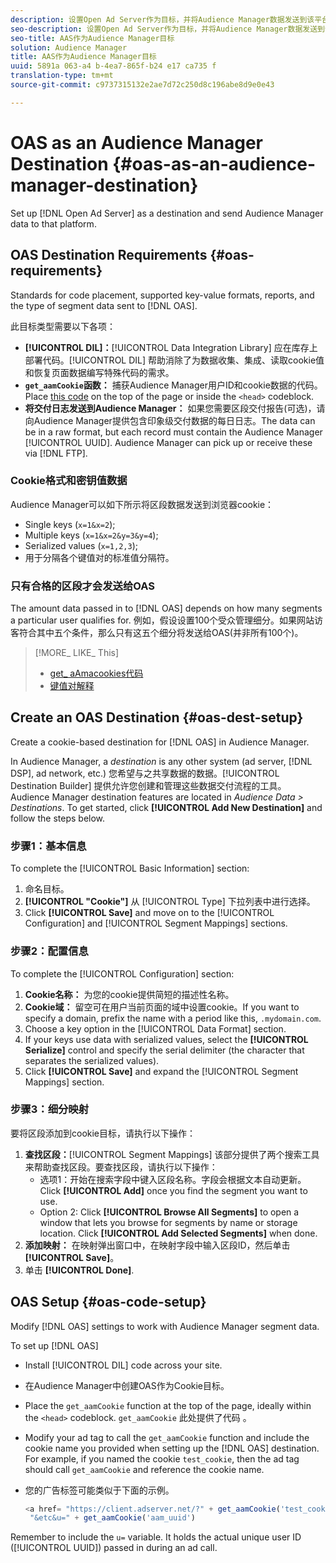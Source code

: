 ```yaml
---
description: 设置Open Ad Server作为目标，并将Audience Manager数据发送到该平台。
seo-description: 设置Open Ad Server作为目标，并将Audience Manager数据发送到该平台。
seo-title: AAS作为Audience Manager目标
solution: Audience Manager
title: AAS作为Audience Manager目标
uuid: 5891a 063-a4 b-4ea7-865f-b24 e17 ca735 f
translation-type: tm+mt
source-git-commit: c9737315132e2ae7d72c250d8c196abe8d9e0e43

---
```



# OAS as an Audience Manager Destination {#oas-as-an-audience-manager-destination}

Set up [!DNL Open Ad Server] as a destination and send Audience Manager data to that platform.

## OAS Destination Requirements {#oas-requirements}

Standards for code placement, supported key-value formats, reports, and the type of segment data sent to [!DNL OAS].

<!-- aam-oas-requirements.xml -->

此目标类型需要以下各项：

* **[!UICONTROL DIL]：**[!UICONTROL Data Integration Library] 应在库存上部署代码。[!UICONTROL DIL] 帮助消除了为数据收集、集成、读取cookie值和恢复页面数据编写特殊代码的需求。
* **`get_aamCookie`函数：** 捕获Audience Manager用户ID和cookie数据的代码。Place [this code](../../features/destinations/get-aam-cookie-code.md) on the top of the page or inside the `<head>` codeblock.
* **将交付日志发送到Audience Manager：** 如果您需要区段交付报告(可选)，请向Audience Manager提供包含印象级交付数据的每日日志。The data can be in a raw format, but each record must contain the Audience Manager [!UICONTROL UUID]. Audience Manager can pick up or receive these via [!DNL FTP].

### Cookie格式和密钥值数据

Audience Manager可以如下所示将区段数据发送到浏览器cookie：

* Single keys (`x=1&x=2`);
* Multiple keys (`x=1&x=2&y=3&y=4`);
* Serialized values (`x=1,2,3`);
* 用于分隔各个键值对的标准值分隔符。

### 只有合格的区段才会发送给OAS

The amount data passed in to [!DNL OAS] depends on how many segments a particular user qualifies for. 例如，假设设置100个受众管理细分。如果网站访客符合其中五个条件，那么只有这五个细分将发送给OAS(并非所有100个)。

>[!MORE_ LIKE_ This]
>
>* [get_ aAmacookies代码](../../features/destinations/get-aam-cookie-code.md)
>* [键值对解释](../../reference/key-value-pairs-explained.md)


## Create an OAS Destination {#oas-dest-setup}

Create a cookie-based destination for [!DNL OAS] in Audience Manager.

<!-- aam-oas-destination-setup.xml -->

In Audience Manager, a *destination* is any other system (ad server, [!DNL DSP], ad network, etc.) 您希望与之共享数据的数据。[!UICONTROL Destination Builder] 提供允许您创建和管理这些数据交付流程的工具。Audience Manager destination features are located in *Audience Data &gt; Destinations*. To get started, click **[!UICONTROL Add New Destination]** and follow the steps below.

### 步骤1：基本信息

To complete the [!UICONTROL Basic Information] section:

1. 命名目标。
1. **[!UICONTROL "Cookie"]** 从 [!UICONTROL Type] 下拉列表中进行选择。
1. Click **[!UICONTROL Save]** and move on to the [!UICONTROL Configuration] and [!UICONTROL Segment Mappings] sections.

### 步骤2：配置信息

To complete the [!UICONTROL Configuration] section:

1. **Cookie名称：** 为您的cookie提供简短的描述性名称。
1. **Cookie域：** 留空可在用户当前页面的域中设置cookie。If you want to specify a domain, prefix the name with a period like this, `.mydomain.com`.
1. Choose a key option in the [!UICONTROL Data Format] section.
1. If your keys use data with serialized values, select the **[!UICONTROL Serialize]** control and specify the serial delimiter (the character that separates the serialized values).
1. Click **[!UICONTROL Save]** and expand the [!UICONTROL Segment Mappings] section.

### 步骤3：细分映射

要将区段添加到cookie目标，请执行以下操作：

1. **查找区段：**[!UICONTROL Segment Mappings] 该部分提供了两个搜索工具来帮助查找区段。要查找区段，请执行以下操作：
   * 选项1：开始在搜索字段中键入区段名称。字段会根据文本自动更新。Click **[!UICONTROL Add]** once you find the segment you want to use.
   * Option 2: Click **[!UICONTROL Browse All Segments]** to open a window that lets you browse for segments by name or storage location. Click **[!UICONTROL Add Selected Segments]** when done.
1. **添加映射：** 在映射弹出窗口中，在映射字段中输入区段ID，然后单击 **[!UICONTROL Save]**。
1. 单击 **[!UICONTROL Done]**.

## OAS Setup {#oas-code-setup}

Modify [!DNL OAS] settings to work with Audience Manager segment data.

<!-- aam-oas-code.xml -->

To set up [!DNL OAS]

* Install [!UICONTROL DIL] code across your site.
* 在Audience Manager中创建OAS作为Cookie目标。
* Place the `get_aamCookie` function at the top of the page, ideally within the `<head>` codeblock. `get_aamCookie` 此处提供了代码 [](../../features/destinations/get-aam-cookie-code.md)。
* Modify your ad tag to call the `get_aamCookie` function and include the cookie name you provided when setting up the [!DNL OAS] destination. For example, if you named the cookie `test_cookie`, then the ad tag should call `get_aamCookie` and reference the cookie name.
* 您的广告标签可能类似于下面的示例。

   ```js
   <a href= "https://client.adserver.net/?" + get_aamCookie('test_cookie') +
    "&etc&u=" + get_aamCookie('aam_uuid')
   ```

Remember to include the `u=` variable. It holds the actual unique user ID ([!UICONTROL UUID]) passed in during an ad call.
